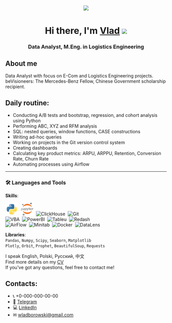 <h1 align="center">
  <img src="https://github.com/user-attachments/assets/09af7b8d-86e0-4566-aff6-93318e2537a8"
</h1>

<h1 align="center">Hi there, I'm <a href="https://github.com/BaiWeilong" target="_blank">Vlad</a> 
<img src="https://user-images.githubusercontent.com/104026556/164068846-208470be-f459-41b4-934e-71cb06be30c0.gif" height="32"/></h1>
<h3 align="center">Data Analyst, M.Eng. in Logistics Engineering</h3> 


<h2>About me</h2>
Data Analyst with focus on E-Com and Logistics Engineering projects. 
<br>
beVisioneers: The Mercedes-Benz Fellow, Chinese Government scholarship recipient.
<br>

<h2>Daily routine:</h2>

- Conducting A/B tests and bootstrap, regression, and cohort analysis using Python
- Performing ABC, XYZ and RFM analysis
- SQL: nested queries, window functions, CASE constructions
- Writing ad-hoc queries
- Working on projects in the Git version control system
- Creating dashboards
- Calculating key product metrics: ARPU, ARPPU, Retention, Conversion Rate, Churn Rate
- Automating processes using Airflow

---
### :hammer_and_wrench: Languages and Tools  

**Skills**:
<div>
<img src="https://raw.githubusercontent.com/devicons/devicon/1119b9f84c0290e0f0b38982099a2bd027a48bf1/icons/python/python-original.svg" width="40" height="40" alt="Python">&nbsp;
<img src="https://raw.githubusercontent.com/devicons/devicon/1119b9f84c0290e0f0b38982099a2bd027a48bf1/icons/jupyter/jupyter-original-wordmark.svg" width="40" height="40" alt="Jupyter">&nbsp;
<img src="https://cdnlogo.com/logos/c/57/clickhouse.svg" width="40" height="40" alt="ClickHouse" >&nbsp; 
<img src="https://upload.wikimedia.org/wikipedia/commons/3/3f/Git_icon.svg" width="40" height="40" alt="Git" >&nbsp; <br>
<img src="https://github.com/user-attachments/assets/274b6c4d-80f7-45ed-8afa-c68d069b001b" width="40" height="40" alt="VBA" >&nbsp; 
<img src="https://github.com/user-attachments/assets/60ce73bf-0c01-4e56-9e8e-ed52af9bd312" width="40" height="40" alt="PowerBI" >&nbsp; 
<img src="https://cdn.worldvectorlogo.com/logos/tableau-software.svg" width="40" height="40" alt="Tableu" >&nbsp; 
<img src="https://github.com/user-attachments/assets/feac7bc5-5198-4c14-a4c9-116203b865bd" width="40" height="40" alt="Redash" >&nbsp; <br>
<img src="https://miro.medium.com/v2/resize:fit:640/format:webp/0*l8EdifkkyVB7eK95.png" width="40" height="40" alt="AirFlow" >&nbsp; 
<img src="https://upload.wikimedia.org/wikipedia/commons/d/d2/Minitab_Logo.svg" width="40" height="40" alt="Minitab" >&nbsp; 
<img src="https://cdn4.iconfinder.com/data/icons/logos-and-brands/512/97_Docker_logo_logos-512.png" width="40" height="40" alt="Docker" >&nbsp; 
<img src="https://github.com/user-attachments/assets/c715ace6-c685-4c3c-b589-996fb39a68a6" width="40" height="40" alt="DataLens" >&nbsp; 
</div>

**Libraries**:<br>
`Pandas`, `Numpy`, `Scipy`, `Seaborn`, `Matplotlib` <br>
`Plotly`, `Orbit`, `Prophet`, `BeautifulSoup`, `Requests`<br>

I speak English, Polski, Русский, 中文
<br>
Find more details on my <a href="https://docs.google.com">CV</a>
<br>
If you've got any questions, feel free to contact me!

<h2>Contacts:</h2>

* 📞 +0-000-000-00-00
* 📲 [Telegram](https://t.me/BaiWeilong)
* 💻 [LinkedIn](https://www.linkedin.com/in/wladyslaw-borowski/)
* ✉ [wladborowski@gmail.com](mailto:wladborowski@gmail.com)


